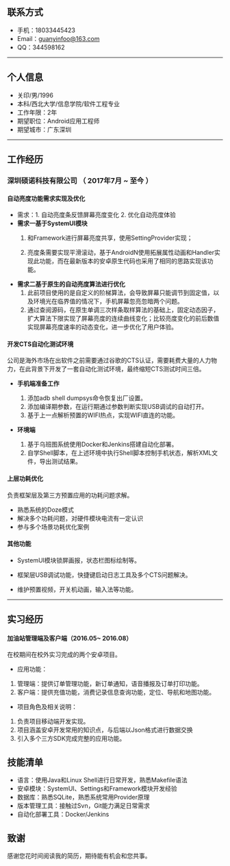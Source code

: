 ## 联系方式

- 手机：18033445423
- Email：guanyinfoo@163.com
- QQ：344598162
---

## 个人信息

- 关印/男/1996
- 本科/西北大学/信息学院/软件工程专业
- 工作年限：2年
- 期望职位：Android应用工程师
- 期望城市：广东深圳

---

## 工作经历

### 深圳硕诺科技有限公司 （ 2017年7月 ~ 至今 ）

#### 自动亮度功能需求实现及优化

* 需求：1.  自动亮度条反馈屏幕亮度变化 2. 优化自动亮度体验
* **需求一基于SystemUI模块**
  1. 和Framework进行屏幕亮度共享，使用SettingProvider实现；

  2. 亮度条需要实现平滑滚动，基于AndroidN使用拓展属性动画和Handler实现此功能，而在最新版本的安卓原生代码也采用了相同的思路实现该功能。
* **需求二基于原生的自动亮度算法进行优化**
  1. 此前项目使用的是自定义的阶梯算法，会导致屏幕只能调节到固定值，以及环境光在临界值的情况下，手机屏幕忽亮忽暗两个问题。
  2. 通过查阅源码，在原生单调三次样条取样算法的基础上，固定动态因子，扩大算法下限实现了屏幕亮度的连续曲线变化；比较亮度变化的前后数值实现屏幕亮度速率的动态变化，进一步优化了用户体验。

#### 开发CTS自动化测试环境

公司是海外市场在出软件之前需要通过谷歌的CTS认证，需要耗费大量的人力物力，在此背景下开发了一套自动化测试环境，最终缩短CTS测试时间三倍。

* **手机端准备工作**
  1. 添加adb shell dumpsys命令恢复出厂设置。
  2. 添加编译期参数，在运行期通过参数判断实现USB调试的自动打开。
  3. 基于上一点解析预置的WIFI热点，实现WIFI直连的功能。

* **环境端**
  1. 基于乌班图系统使用Docker和Jenkins搭建自动化部署。
  2. 自学Shell脚本，在上述环境中执行Shell脚本控制手机状态，解析XML文件，导出测试结果。

#### 上层功耗优化

负责框架层及第三方预置应用的功耗问题求解。

* 熟悉系统的Doze模式
* 解决多个功耗问题，对硬件模块电流有一定认识
* 参与多个场景功耗优化案例

#### 其他功能

* SystemUI模块锁屏画报，状态栏图标绘制等。
* 框架层USB调试功能，快捷键启动日志工具及多个CTS问题解决。

* 维护预置视频，开关机动画，输入法等功能。

---

## 实习经历

#### 加油站管理端及客户端（2016.05~ 2016.08）

在校期间在校外实习完成的两个安卓项目。

* 应用功能：

1. 管理端：提供订单管理功能，新订单通知，语音播报及订单打印功能。
2. 客户端：提供充值功能，消费记录信息查询功能，定位、导航和地图功能。

* 项目角色及相关说明：

1. 负责项目移动端开发实现。
2. 项目涵盖安卓开发常用的知识点，与后端以Json格式进行数据交换
3. 引入多个三方SDK完成完整的应用功能。

## 技能清单

* 语言：使用Java和Linux Shell进行日常开发，熟悉Makefile语法
* 安卓模块：SystemUI、Settings和Framework模块开发经验
* 数据库：熟悉SQLite，熟悉系统常用Provider原理
* 版本管理工具：接触过Svn，Git能力满足日常需求
* 自动化部署工具：Docker/Jenkins

## 致谢

感谢您花时间阅读我的简历，期待能有机会和您共事。